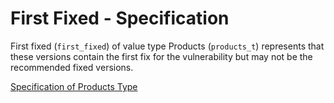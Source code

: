 # First Fixed - Specification

First fixed (`first_fixed`) of value type Products (`products_t`) represents that these versions contain the first fix
for the vulnerability but may not be the recommended fixed versions.

[Specification of Products Type](../../../types/products-spec.en.md)
